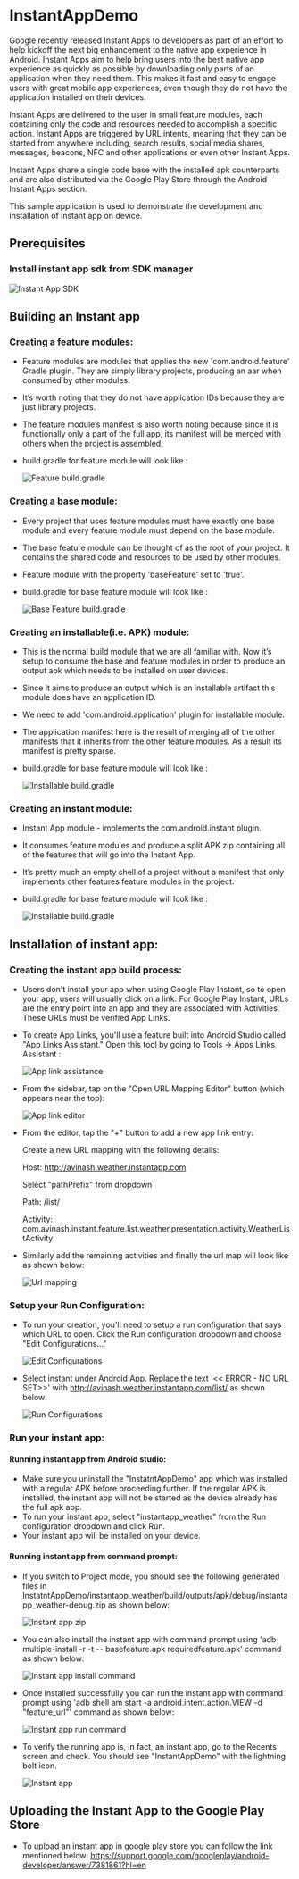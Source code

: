 # InstantAppDemo

Google recently released Instant Apps to developers as part of an effort to help kickoff the next big enhancement to the native app experience in Android. Instant Apps aim to help bring users into the best native app experience as quickly as possible by downloading only parts of an application when they need them. This makes it fast and easy to engage users with great mobile app experiences, even though they do not have the application installed on their devices.

Instant Apps are delivered to the user in small feature modules, each containing only the code and resources needed to accomplish a specific action. Instant Apps are triggered by URL intents, meaning that they can be started from anywhere including, search results, social media shares, messages, beacons, NFC and other applications or even other Instant Apps.

Instant Apps share a single code base with the installed apk counterparts and are also distributed via the Google Play Store through the Android Instant Apps section.

This sample application is used to demonstrate the development and installation of instant app on device.

## Prerequisites

### Install instant app sdk from SDK manager
  ![Instant App SDK](screenshots/instant_app_sdk.png)

## Building an Instant app

### Creating a feature modules:
* Feature modules are modules that applies the new 'com.android.feature' Gradle plugin. They are simply library projects, producing an aar when consumed by other modules.
* It’s worth noting that they do not have application IDs because they are just library projects.
* The feature module’s manifest is also worth noting because since it is functionally only a part of the full app, its manifest will be merged with others when the project is assembled.
* build.gradle for feature module will look like :

  ![Feature build.gradle](screenshots/non_base_feature_module_build_gradle.png)

### Creating a base module: 
* Every project that uses feature modules must have exactly one base module and every feature module must depend on the base module.
* The base feature module can be thought of as the root of your project. It contains the shared code and resources to be used by other modules.
* Feature module with the property 'baseFeature' set to 'true'.
* build.gradle for base feature module will look like :

  ![Base Feature build.gradle](screenshots/base_feature_build_gradle.png)

### Creating an installable(i.e. APK) module:
* This is the normal build module that we are all familiar with. Now it’s setup to consume the base and feature modules in order to produce an output apk which needs to be installed on user devices.
* Since it aims to produce an output which is an installable artifact this module does have an application ID.
* We need to add 'com.android.application' plugin for installable module.
* The application manifest here is the result of merging all of the other manifests that it inherits from the other feature modules. As a result its manifest is pretty sparse.
* build.gradle for base feature module will look like :

  ![Installable build.gradle](screenshots/installable_app_build_gradle.png)

### Creating an instant module:
* Instant App module - implements the com.android.instant plugin. 
* It consumes feature modules and produce a split APK zip containing all of the features that will go into the Instant App.
* It’s pretty much an empty shell of a project without a manifest that only implements other features feature modules in the project.
* build.gradle for base feature module will look like :

  ![Installable build.gradle](screenshots/instant_app_build_gradle.png)

## Installation of instant app:

### Creating the instant app build process:
* Users don't install your app when using Google Play Instant, so to open your app, users will usually click on a link. For Google Play Instant, URLs are the entry point into an app and they are associated with Activities. These URLs must be verified App Links.
* To create App Links, you'll use a feature built into Android Studio called "App Links Assistant." Open this tool by going to Tools -> Apps Links Assistant :

  ![App link assistance](screenshots/tools_app_url.png)

* From the sidebar, tap on the "Open URL Mapping Editor" button (which appears near the top): 

  ![App link editor](screenshots/app_link_url.png)

* From the editor, tap the "+" button to add a new app link entry:

  Create a new URL mapping with the following details:

  Host: http://avinash.weather.instantapp.com

  Select "pathPrefix" from dropdown

  Path: /list/

  Activity: com.avinash.instant.feature.list.weather.presentation.activity.WeatherListActivity
  
* Similarly add the remaining activities and finally the url map will look like as shown below:

  ![Url mapping](screenshots/url_mapping.png)

### Setup your Run Configuration:

* To run your creation, you'll need to setup a run configuration that says which URL to open. Click the Run configuration dropdown and choose "Edit Configurations..."

  ![Edit Configurations](screenshots/edit_configurations.png)

* Select instant under Android App. Replace the text ‘<< ERROR - NO URL SET>>' with http://avinash.weather.instantapp.com/list/ as shown below:

  ![Run Configurations](screenshots/run_configurations.png)

### Run your instant app:

#### Running instant app from Android studio:

* Make sure you uninstall the "InstatntAppDemo" app which was installed with a regular APK before proceeding further. If the regular APK is installed, the instant app will not be started as the device already has the full apk app.
* To run your instant app, select "instantapp_weather" from the Run configuration dropdown and click Run.
* Your instant app will be installed on your device.

#### Running instant app from command prompt:

* If you switch to Project mode, you should see the following generated files in InstatntAppDemo/instantapp_weather/build/outputs/apk/debug/instantapp_weather-debug.zip as shown below:

  ![Instant app zip](screenshots/instant_app_zip.png)

* You can also install the instant app with command prompt using 'adb multiple-install -r -t -- basefeature.apk requiredfeature.apk' command as shown below:

  ![Instant app install command](screenshots/installing_instant_app_command.png)

* Once installed successfully you can run the instant app with command prompt using 'adb shell am start -a android.intent.action.VIEW -d "feature_url"' command as shown below:

  ![Instant app run command](screenshots/running_instant_app_command.png)

* To verify the running app is, in fact, an instant app, go to the Recents screen and check. You should see "InstantAppDemo" with the lightning bolt icon.

  ![Instant app](instant_application.png)

## Uploading the Instant App to the Google Play Store

* To upload an instant app in google play store you can follow the link mentioned below:
https://support.google.com/googleplay/android-developer/answer/7381861?hl=en

  
 

